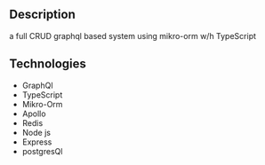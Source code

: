 ## Description
a full CRUD graphql based system using mikro-orm w/h TypeScript
## Technologies 
- GraphQl 
- TypeScript
- Mikro-Orm
- Apollo 
- Redis 
- Node js
- Express 
- postgresQl